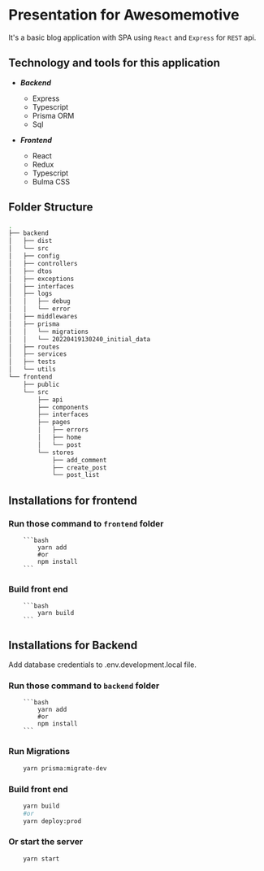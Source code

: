 # Presentation for Awesomemotive

It's a basic blog application with SPA using `React` and `Express` for `REST` api.

## Technology and tools for this application

- **_Backend_**
  - Express
  - Typescript
  - Prisma ORM
  - Sql
- **_Frontend_**

  - React
  - Redux
  - Typescript
  - Bulma CSS

## Folder Structure

```bash
.
├── backend
│   ├── dist
│   └── src
│   ├── config
│   ├── controllers
│   ├── dtos
│   ├── exceptions
│   ├── interfaces
│   ├── logs
│   │   ├── debug
│   │   └── error
│   ├── middlewares
│   ├── prisma
│   │   └── migrations
│   │   └── 20220419130240_initial_data
│   ├── routes
│   ├── services
│   ├── tests
│   └── utils
└── frontend
    ├── public
    └── src
        ├── api
        ├── components
        ├── interfaces
        ├── pages
        │   ├── errors
        │   ├── home
        │   └── post
        └── stores
            ├── add_comment
            ├── create_post
            └── post_list
```

## Installations for frontend

### Run those command to `frontend` folder

        ```bash
            yarn add
            #or
            npm install
        ```

### Build front end

        ```bash
            yarn build
        ```

## Installations for Backend

Add database credentials to .env.development.local file.

### Run those command to `backend` folder

        ```bash
            yarn add
            #or
            npm install
        ```

### Run Migrations

```bash
    yarn prisma:migrate-dev
```

### Build front end

```bash
    yarn build
    #or
    yarn deploy:prod
```

### Or start the server

```bash
    yarn start
```
